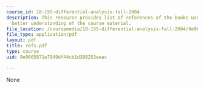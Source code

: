 ```yaml
---
course_id: 18-155-differential-analysis-fall-2004
description: This resource provides list of references of the books useful for the
  better understanding of the course material.
file_location: /coursemedia/18-155-differential-analysis-fall-2004/9e9665871e7949df44cb1d398253eeac_refs.pdf
file_type: application/pdf
layout: pdf
title: refs.pdf
type: course
uid: 9e9665871e7949df44cb1d398253eeac

---
```

None